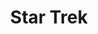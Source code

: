 ﻿---
title: "Star Trek"
permalink: periodes_641.html
layout: periode
sidebar: periodes
pares:
  - id: -3
    title: "Ciencia Ficción"

fills:
jocsPrincipals:
  - title: "Star Trek Panic"
    bggId: 193737
    dataInici: 
    dataFi: 

  - title: "Star Trek: Ascendancy"
    bggId: 193949
    dataInici: 
    dataFi: 

  - title: "Star Trek: Attack Wing"
    bggId: 139771
    dataInici: 
    dataFi: 

  - title: "Star Trek: Catan"
    bggId: 117985
    dataInici: 
    dataFi: 

  - title: "Star Trek: Customizable Card Game (first edition)"
    bggId: 3852
    dataInici: 
    dataFi: 

  - title: "Star Trek: Expeditions"
    bggId: 79131
    dataInici: 
    dataFi: 

  - title: "Star Trek: Fleet Captains"
    bggId: 79127
    dataInici: 
    dataFi: 

  - title: "Star Trek: Frontiers"
    bggId: 182340
    dataInici: 
    dataFi: 

  - title: "Star Trek: The Dice Game"
    bggId: 191387
    dataInici: 
    dataFi: 

jocsEscenaris:
  - title: "Star Trek III"
    bggId: 4413

  - title: "Federation & Empire"
    bggId: 36
    dataInici: 
    dataFi: 

jocsEpoca:
jocsEpocaEscenaris:
---
